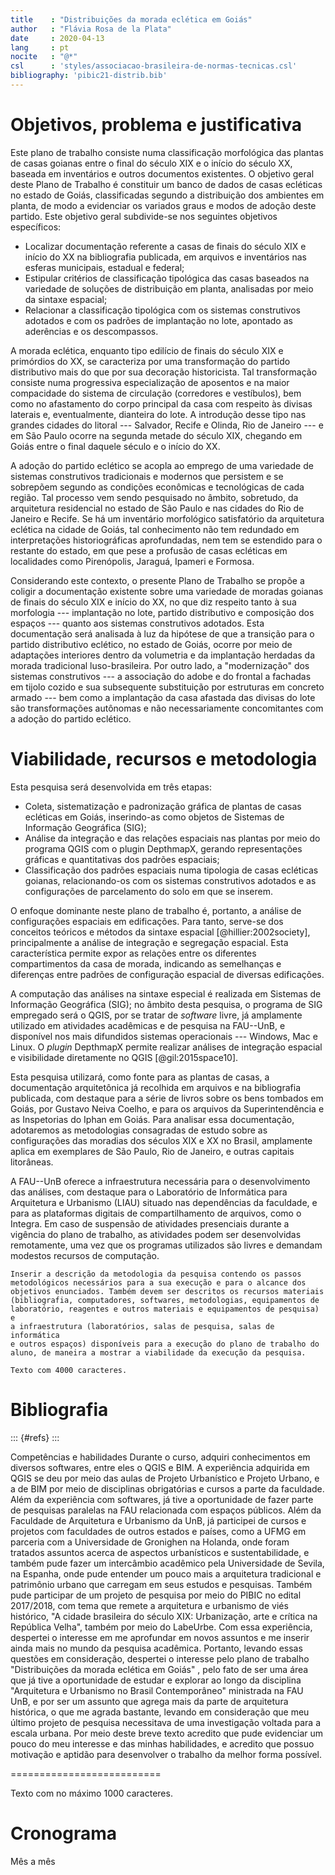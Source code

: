 ```yaml
---
title    : "Distribuições da morada eclética em Goiás"
author   : "Flávia Rosa de la Plata"
date     : 2020-04-13
lang     : pt
nocite   : "@*"
csl      : 'styles/associacao-brasileira-de-normas-tecnicas.csl'
bibliography: 'pibic21-distrib.bib'
---
```


Objetivos, problema e justificativa
===================================

Este plano de trabalho consiste numa classificação morfológica das
plantas de casas goianas entre o final do século XIX e o início do
século XX, baseada em inventários e outros documentos existentes.
O objetivo geral deste Plano de Trabalho é constituir um banco de dados
de casas ecléticas no estado de Goiás, classificadas segundo a
distribuição dos ambientes em planta, de modo a evidenciar os variados
graus e modos de adoção deste partido. Este objetivo geral subdivide-se
nos seguintes objetivos específicos:

- Localizar documentação referente a casas de finais do século XIX e
  início do XX na bibliografia publicada, em arquivos e inventários nas
  esferas municipais, estadual e federal;
- Estipular critérios de classificação tipológica das casas baseados na
  variedade de soluções de distribuição em planta, analisadas por meio
  da sintaxe espacial;
- Relacionar a classificação tipológica com os sistemas construtivos
  adotados e com os padrões de implantação no lote, apontado as
  aderências e os descompassos.

A morada eclética, enquanto tipo edilício de finais do século XIX e
primórdios do XX, se caracteriza por uma transformação do partido
distributivo mais do que por sua decoração historicista. Tal
transformação consiste numa progressiva especialização de aposentos e na
maior compacidade do sistema de circulação (corredores e vestíbulos),
bem como no afastamento do corpo principal da casa com respeito às
divisas laterais e, eventualmente, dianteira do lote. A introdução desse
tipo nas grandes cidades do litoral --- Salvador, Recife e Olinda, Rio
de Janeiro --- e em São Paulo ocorre na segunda metade do século XIX,
chegando em Goiás entre o final daquele século e o início do XX.

A adoção do partido eclético se acopla ao emprego de uma variedade de
sistemas construtivos tradicionais e modernos que persistem e se
sobrepõem segundo as condições econômicas e tecnológicas de cada região.
Tal processo vem sendo pesquisado no âmbito, sobretudo, da arquitetura
residencial no estado de São Paulo e nas cidades do Rio de Janeiro e
Recife. Se há um inventário morfológico satisfatório da arquitetura
eclética na cidade de Goiás, tal conhecimento não tem redundado em
interpretações historiográficas aprofundadas, nem tem se estendido para
o restante do estado, em que pese a profusão de casas ecléticas em
localidades como Pirenópolis, Jaraguá, Ipameri e Formosa.

Considerando este contexto, o presente Plano de Trabalho se propõe a
coligir a documentação existente sobre uma variedade de moradas goianas
de finais do século XIX e início do XX, no que diz respeito tanto à sua
morfologia --- implantação no lote, partido distributivo e composição
dos espaços --- quanto aos sistemas construtivos adotados. Esta
documentação será analisada à luz da hipótese de que a transição para o
partido distributivo eclético, no estado de Goiás, ocorre por meio de
adaptações interiores dentro da volumetria e da implantação herdadas da
morada tradicional luso-brasileira. Por outro lado, a "modernização" dos
sistemas construtivos --- a associação do adobe e do frontal a fachadas
em tijolo cozido e sua subsequente substituição por estruturas em
concreto armado --- bem como a implantação da casa afastada das divisas
do lote são transformações autônomas e não necessariamente concomitantes
com a adoção do partido eclético.

Viabilidade, recursos e metodologia
===================================

Esta pesquisa será desenvolvida em três etapas:

- Coleta, sistematização e padronização gráfica de plantas de casas
  ecléticas em Goiás, inserindo-as como objetos de Sistemas de
  Informação Geográfica (SIG);
- Análise da integração e das relações espaciais nas plantas por meio do
  programa QGIS com o plugin DepthmapX, gerando representações gráficas
  e quantitativas dos padrões espaciais;
- Classificação dos padrões espaciais numa tipologia de casas ecléticas
  goianas, relacionando-os com os sistemas construtivos adotados e as
  configurações de parcelamento do solo em que se inserem.

O enfoque dominante neste plano de trabalho é, portanto, a análise de
configurações espaciais em edificações. Para tanto, serve-se dos
conceitos teóricos e métodos da sintaxe espacial [@hillier:2002society],
principalmente a análise de integração e segregação espacial. Esta
característica permite expor as relações entre os diferentes
compartimentos da casa de morada, indicando as semelhanças e diferenças
entre padrões de configuração espacial de diversas edificações.

A computação das análises na sintaxe especial é realizada em Sistemas de
Informação Geográfica (SIG); no âmbito desta pesquisa, o programa de SIG
empregado será o QGIS, por se tratar de *software* livre, já amplamente
utilizado em atividades acadêmicas e de pesquisa na FAU--UnB, e
disponível nos mais difundidos sistemas operacionais --- Windows, Mac e
Linux. O *plugin* DepthmapX permite realizar análises de integração
espacial e visibilidade diretamente no QGIS [@gil:2015space10].

Esta pesquisa utilizará, como fonte para as plantas de casas, a
documentação arquitetônica já recolhida em arquivos e na bibliografia
publicada, com destaque para a série de livros sobre os bens tombados em
Goiás, por Gustavo Neiva Coelho, e para os arquivos da Superintendência
e as Inspetorias do Iphan em Goiás. Para analisar essa documentação,
adotaremos as metodologias consagradas de estudo sobre as configurações
das moradias dos séculos XIX e XX no Brasil, amplamente aplica em
exemplares de São Paulo, Rio de Janeiro, e outras capitais litorâneas.

A FAU--UnB oferece a infraestrutura necessária para o desenvolvimento
das análises, com destaque para o Laboratório de Informática para
Arquitetura e Urbanismo (LIAU) situado nas dependências da faculdade, e
para as plataformas digitais de compartilhamento de arquivos, como o
Integra. Em caso de suspensão de atividades presenciais durante a
vigência do plano de trabalho, as atividades podem ser desenvolvidas
remotamente, uma vez que os programas utilizados são livres e demandam
modestos recursos de computação.

    Inserir a descrição da metodologia da pesquisa contendo os passos
    metodológicos necessários para a sua execução e para o alcance dos
    objetivos enunciados. Também devem ser descritos os recursos materiais
    (bibliografia, computadores, softwares, metodologias, equipamentos de
    laboratório, reagentes e outros materiais e equipamentos de pesquisa) e
    a infraestrutura (laboratórios, salas de pesquisa, salas de informática
    e outros espaços) disponíveis para a execução do plano de trabalho do
    aluno, de maneira a mostrar a viabilidade da execução da pesquisa.

    Texto com 4000 caracteres.


Bibliografia
============

::: {#refs}
:::

Competências e habilidades
  Durante o curso, adquiri conhecimentos em diversos softwares, entre eles o QGIS e BIM. A experiência adquirida em QGIS se deu por meio das aulas de Projeto Urbanístico e Projeto Urbano, e a de BIM por meio de disciplinas obrigatórias e cursos a parte da faculdade. Além da experiência com softwares, já tive a oportunidade de fazer parte de pesquisas paralelas na FAU relacionada com espaços públicos.
	Além da Faculdade de Arquitetura e Urbanismo da UnB, já participei de cursos e projetos com faculdades de outros estados e países, como a UFMG em parceria com a Universidade de Gronighen na Holanda, onde foram tratados assuntos acerca de aspectos urbanísticos e sustentabilidade, e também pude fazer um intercâmbio acadêmico pela Universidade de Sevila, na Espanha, onde pude entender um pouco mais a arquitetura tradicional e patrimônio urbano que carregam em seus estudos e pesquisas.
  Também pude participar de um projeto de pesquisa por meio do PIBIC no edital  2017/2018, com tema que remete a arquitetura e urbanismo de viés histórico, "A cidade brasileira do século XIX: Urbanização, arte e crítica na República Velha", também por meio do LabeUrbe. Com essa experiência, despertei o interesse em me aprofundar em novos assuntos e me inserir ainda mais no mundo da pesquisa acadêmica. 
   Portanto, levando essas questões em consideração, despertei o interesse pelo plano de trabalho "Distribuições da morada eclética em Goiás" , pelo fato de ser uma área que já tive a oportunidade de estudar e explorar ao longo da disciplina "Arquitetura e Urbanismo no Brasil Contemporâneo"  ministrada na FAU UnB, e por ser um assunto que agrega mais da parte de arquitetura histórica, o que me agrada bastante, levando em consideração que meu último projeto de pesquisa necessitava de uma investigação voltada para a escala urbana. 
   Por meio deste breve texto acredito que pude evidenciar um pouco do meu interesse e das minhas habilidades, e acredito que possuo motivação e aptidão para desenvolver o trabalho da melhor forma possível.



==========================

Texto com no máximo 1000 caracteres.


Cronograma
==========

Mês a mês


